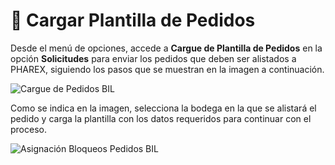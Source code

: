 # 📄 Cargar Plantilla de Pedidos

Desde el menú de opciones, accede a **Cargue de Plantilla de Pedidos** en la opción **Solicitudes** para enviar los pedidos que deben ser alistados a PHAREX, siguiendo los pasos que se muestran en la imagen a continuación.  

<img src="https://josemaestreb.github.io/docs.bil_v2/_asset/02-%20Estado%20pedido%20y%20solicitudes/018_cargue_plantilla_pedidos_inicio.png" alt="Cargue de Pedidos BIL" loading="lazy"/>

Como se indica en la imagen, selecciona la bodega en la que se alistará el pedido y carga la plantilla con los datos requeridos para continuar con el proceso.

<img src="https://josemaestreb.github.io/docs.bil_v2/_asset/02-%20Estado%20pedido%20y%20solicitudes/plantilla_01.gif" alt="Asignación Bloqueos Pedidos BIL" loading="lazy"/>

